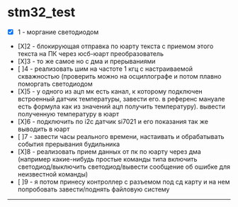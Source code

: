 # stm32_test


- [X] 1 - моргание светодиодом    
- [X]2 - блокирующая отправка по юарту текста с приемом этого текста на ПК через юсб-юарт преобразователь    
- [X]3 - то же самое но с дма и прерываниями    
- [ ]4 - реализовать шим на частоте 1 кгц с настраиваемой скважностью (проверить можно на осциллографе и потом плавно поморгать светодиодом    
- [X]5 - у одного из ацп мк есть канал, к которому подключен встроенный датчик температуры, завести его. в референс мануале есть формула как из значений ацп получить температуру). вывести полученную температуру в юарт    
- [X]6 - подключить по i2c датчик si7021 и его показания так же выводить в юарт    
- [ ]7 - завести часы реального времени, настаивать и обрабатывать события прерывания будильника    
- [X]8 - реализовать прием данных от пк по юарту через дма (например какие-нибудь простые команды типа включить светодиод/выключить светодиод/вывести сообщение об ошибке для неизвестной команды)    
- [ ]9 - я потом принесу контроллер с разъемом под сд карту и на нем попробовать завести/поднять файловую систему    
---